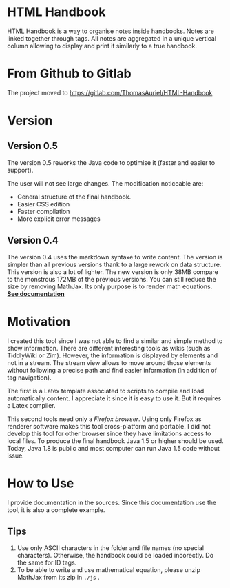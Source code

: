 # HTML Handbook

HTML Handbook is a way to organise notes inside handbooks. Notes are linked together through tags. All notes are aggregated in a unique vertical column allowing to display and print it similarly to a true handbook.

# From Github to Gitlab

The project moved to https://gitlab.com/ThomasAuriel/HTML-Handbook

# Version

## Version 0.5

The version 0.5 reworks the Java code to optimise it (faster and easier to support).

The user will not see large changes. The modification noticeable are:

- General structure of the final handbook.
- Easier CSS edition
- Faster compilation
- More explicit error messages

## Version 0.4

The version 0.4 uses the markdown syntaxe to write content.
The version is simpler than all previous versions thank to a large rework on data structure. This version is also a lot of lighter. The new version is only 38MB compare to the monstrous 172MB of the previous versions. You can still reduce the size by removing MathJax. Its only purpose is to render math equations.
**[See documentation](https://github.com/ThomasAuriel/HTML-Handbook/blob/master/formatedHandbook.md)**

# Motivation

I created this tool since I was not able to find a similar and simple method to show information. There are different interesting tools as wikis (such as TiddlyWiki or Zim). However, the information is displayed by elements and not in a stream. The stream view allows to move around those elements without following a precise path and find easier information (in addition of tag navigation).

The first is a Latex template associated to scripts to compile and load automatically content. I appreciate it since it is easy to use it. But it requires a Latex compiler.

This second tools need only a _Firefox browser_. Using only Firefox as renderer software makes this tool cross-platform and portable. I did not develop this tool for other browser since they have limitations access to local files. To produce the final handbook Java 1.5 or higher should be used. Today, Java 1.8 is public and most computer can run Java 1.5 code without issue.

# How to Use
I provide documentation in the sources. Since this documentation use the tool, it is also a complete example.

## Tips
1. Use only ASCII characters in the folder and file names (no special characters). Otherwise, the handbook could be loaded incorectly. Do the same for ID tags.
2. To be able to write and use mathematical equation, please unzip MathJax from its zip in `./js` .

